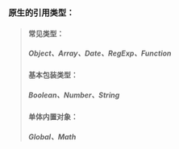 ### 原生的引用类型：

> #### 常见类型：
>
> ##### Object、Array、Date、RegExp、Function
>
> #### 基本包装类型：
>
> ##### Boolean、Number、String
>
> #### 单体内置对象：
>
> ##### Global、Math



